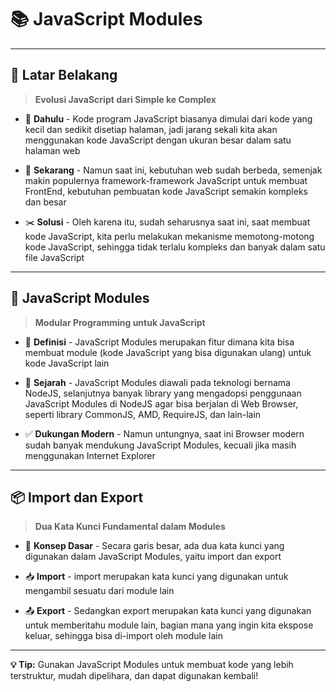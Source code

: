 # 📚 JavaScript Modules

---

## 🎯 Latar Belakang

> **Evolusi JavaScript dari Simple ke Complex**

- 📝 **Dahulu** - Kode program JavaScript biasanya dimulai dari kode yang kecil dan sedikit disetiap halaman, jadi jarang sekali kita akan menggunakan kode JavaScript dengan ukuran besar dalam satu halaman web

- 🚀 **Sekarang** - Namun saat ini, kebutuhan web sudah berbeda, semenjak makin populernya framework-framework JavaScript untuk membuat FrontEnd, kebutuhan pembuatan kode JavaScript semakin kompleks dan besar

- ✂️ **Solusi** - Oleh karena itu, sudah seharusnya saat ini, saat membuat kode JavaScript, kita perlu melakukan mekanisme memotong-motong kode JavaScript, sehingga tidak terlalu kompleks dan banyak dalam satu file JavaScript

---

## 🔧 JavaScript Modules

> **Modular Programming untuk JavaScript**

- 🧩 **Definisi** - JavaScript Modules merupakan fitur dimana kita bisa membuat module (kode JavaScript yang bisa digunakan ulang) untuk kode JavaScript lain

- 🌱 **Sejarah** - JavaScript Modules diawali pada teknologi bernama NodeJS, selanjutnya banyak library yang mengadopsi penggunaan JavaScript Modules di NodeJS agar bisa berjalan di Web Browser, seperti library CommonJS, AMD, RequireJS, dan lain-lain

- ✅ **Dukungan Modern** - Namun untungnya, saat ini Browser modern sudah banyak mendukung JavaScript Modules, kecuali jika masih menggunakan Internet Explorer

---

## 📦 Import dan Export

> **Dua Kata Kunci Fundamental dalam Modules**

- 🎁 **Konsep Dasar** - Secara garis besar, ada dua kata kunci yang digunakan dalam JavaScript Modules, yaitu import dan export

- 📥 **Import** - import merupakan kata kunci yang digunakan untuk mengambil sesuatu dari module lain

- 📤 **Export** - Sedangkan export merupakan kata kunci yang digunakan untuk memberitahu module lain, bagian mana yang ingin kita ekspose keluar, sehingga bisa di-import oleh module lain

---

**💡 Tip:** Gunakan JavaScript Modules untuk membuat kode yang lebih terstruktur, mudah dipelihara, dan dapat digunakan kembali!
